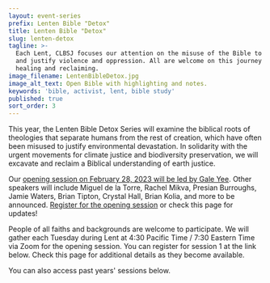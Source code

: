 ```yaml
---
layout: event-series
prefix: Lenten Bible "Detox"
title: Lenten Bible "Detox"
slug: lenten-detox
tagline: >-
  Each Lent, CLBSJ focuses our attention on the misuse of the Bible to promote
  and justify violence and oppression. All are welcome on this journey of
  healing and reclaiming.
image_filename: LentenBibleDetox.jpg
image_alt_text: Open Bible with highlighting and notes.
keywords: 'bible, activist, lent, bible study'
published: true
sort_order: 3
---
```

This year, the Lenten Bible Detox Series will examine the biblical roots of theologies that separate humans from the rest of creation, which have often been misused to justify environmental devastation. In solidarity with the urgent movements for climate justice and biodiversity preservation, we will excavate and reclaim a Biblical understanding of earth justice.

Our [opening session on February 28, 2023 will be led by Gale Yee](https://clbsj.org/events/2023/02/28/reclaiming-the-bible-for-earth-justice-opening-session/). Other speakers will include Miguel de la Torre, Rachel Mikva, Presian Burroughs, Jamie Waters, Brian Tipton, Crystal Hall, Brian Kolia, and more to be announced. [Register for the opening session](https://us02web.zoom.us/meeting/register/tZUud-utrj0jG9AKDqvHuYgOD63vFt4ect-Q) or check this page for updates!

People of all faiths and backgrounds are welcome to participate. We will gather each Tuesday during Lent at 4:30 Pacific Time / 7:30 Eastern Time via Zoom for the opening session. You can register for session 1 at the link below. Check this page for additional details as they become available.

You can also access past years' sessions below.
